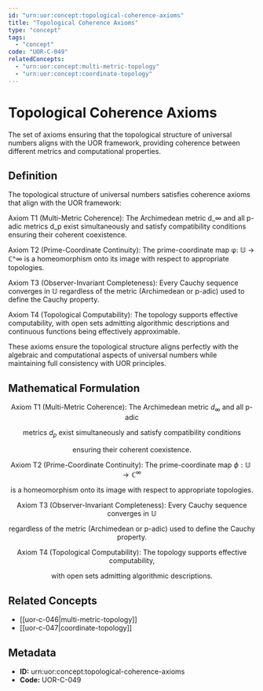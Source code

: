 ```yaml
---
id: "urn:uor:concept:topological-coherence-axioms"
title: "Topological Coherence Axioms"
type: "concept"
tags:
  - "concept"
code: "UOR-C-049"
relatedConcepts:
  - "urn:uor:concept:multi-metric-topology"
  - "urn:uor:concept:coordinate-topology"
---
```


# Topological Coherence Axioms

The set of axioms ensuring that the topological structure of universal numbers aligns with the UOR framework, providing coherence between different metrics and computational properties.

## Definition

The topological structure of universal numbers satisfies coherence axioms that align with the UOR framework:

Axiom T1 (Multi-Metric Coherence): The Archimedean metric d_∞ and all p-adic metrics d_p exist simultaneously and satisfy compatibility conditions ensuring their coherent coexistence.

Axiom T2 (Prime-Coordinate Continuity): The prime-coordinate map φ: 𝕌 → ℂ^∞ is a homeomorphism onto its image with respect to appropriate topologies.

Axiom T3 (Observer-Invariant Completeness): Every Cauchy sequence converges in 𝕌 regardless of the metric (Archimedean or p-adic) used to define the Cauchy property.

Axiom T4 (Topological Computability): The topology supports effective computability, with open sets admitting algorithmic descriptions and continuous functions being effectively approximable.

These axioms ensure the topological structure aligns perfectly with the algebraic and computational aspects of universal numbers while maintaining full consistency with UOR principles.

## Mathematical Formulation

$$
\text{Axiom T1 (Multi-Metric Coherence): The Archimedean metric } d_\infty \text{ and all p-adic}
$$

$$
\text{metrics } d_p \text{ exist simultaneously and satisfy compatibility conditions}
$$

$$
\text{ensuring their coherent coexistence.}
$$

$$
\text{Axiom T2 (Prime-Coordinate Continuity): The prime-coordinate map } \phi: \mathbb{U} \to \mathbb{C}^\infty
$$

$$
\text{is a homeomorphism onto its image with respect to appropriate topologies.}
$$

$$
\text{Axiom T3 (Observer-Invariant Completeness): Every Cauchy sequence converges in } \mathbb{U}
$$

$$
\text{regardless of the metric (Archimedean or p-adic) used to define the Cauchy property.}
$$

$$
\text{Axiom T4 (Topological Computability): The topology supports effective computability,}
$$

$$
\text{with open sets admitting algorithmic descriptions.}
$$

## Related Concepts

- [[uor-c-046|multi-metric-topology]]
- [[uor-c-047|coordinate-topology]]

## Metadata

- **ID:** urn:uor:concept:topological-coherence-axioms
- **Code:** UOR-C-049
